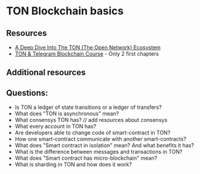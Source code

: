 # TON Blockchain basics

## Resources

* [A Deep Dive Into The TON (The Open Network) Ecosystem](https://okxventures.medium.com/a-deep-dive-into-the-ton-the-open-network-ecosystem-34376fdd6082)
* [TON & Telegram Blockchain Сourse](https://stepik.org/course/176754/syllabus) - Only 2 first chapters

## Additional resources



## Questions:

* Is TON a ledger of state transitions or a ledger of transfers?
* What does "TON is asynchronous" mean?
* What consensys TON has? // add resources about consensys
* What every account in TON has?
* Are developers able to change code of smart-contract in TON?
* How one smart-contract communicate with another smart-contracts?
* What does "Smart contract in isolation" mean? And what benefits it has?
* What is the difference between messages and transactions in TON?
* What does "Smart contract has micro-blockchain" mean?
* What is sharding in TON and how does it work?
